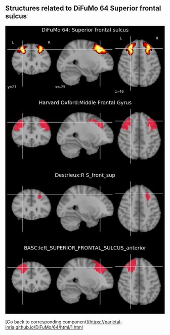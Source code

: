 


## Structures related to DiFuMo 64 Superior frontal sulcus

![1](1.jpg "Structures related to DiFuMo 64 Superior frontal sulcus")

[Go back to corresponding component](https://parietal-inria.github.io/DiFuMo/64/html/1.html